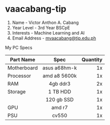 # vaacabang-tip
1. Name - Victor Anthon A. Cabang
2. Year Level - 3rd Year BSCpE
3. Interests - Machine Learning and AI
4. Email Address - mvaacabang@tip.edu.ph

My PC Specs

| Part Name         | Spec          | Quantity   |
| ----------------- |:-------------:| ----------:|
| Motherboard       | asus a68hm-k  |     1x     |
| Processor         | amd a8 5600k  |     1x     |
| RAM               | 4gb ddr3      |     2x     |
| Storage           | 1 TB HDD      |     1x     |
|                   | 120 gb SSD    |     1x     |
| GPU               | amd r7        |     1x     |
| PSU               | cv550         |     1x     |
